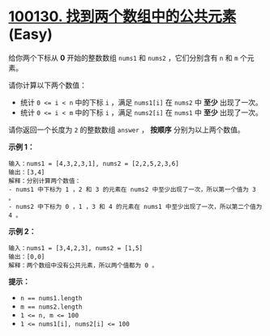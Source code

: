 # [100130. 找到两个数组中的公共元素][link] (Easy)

[link]: https://leetcode.cn/contest/biweekly-contest-119/problems/find-common-elements-between-two-arrays/

给你两个下标从 **0** 开始的整数数组 `nums1` 和 `nums2` ，它们分别含有 `n` 和 `m` 个元素。

请你计算以下两个数值：

- 统计 `0 <= i < n` 中的下标 `i` ，满足 `nums1[i]` 在 `nums2` 中 **至少** 出现了一次。
- 统计 `0 <= i < m` 中的下标 `i` ，满足 `nums2[i]` 在 `nums1` 中 **至少** 出现了一次。

请你返回一个长度为 `2` 的整数数组 `answer` ， **按顺序** 分别为以上两个数值。

**示例 1：**

```
输入：nums1 = [4,3,2,3,1], nums2 = [2,2,5,2,3,6]
输出：[3,4]
解释：分别计算两个数值：
- nums1 中下标为 1 ，2 和 3 的元素在 nums2 中至少出现了一次，所以第一个值为 3 。
- nums2 中下标为 0 ，1 ，3 和 4 的元素在 nums1 中至少出现了一次，所以第二个值为 4 。
```

**示例 2：**

```
输入：nums1 = [3,4,2,3], nums2 = [1,5]
输出：[0,0]
解释：两个数组中没有公共元素，所以两个值都为 0 。
```

**提示：**

- `n == nums1.length`
- `m == nums2.length`
- `1 <= n, m <= 100`
- `1 <= nums1[i], nums2[i] <= 100`
